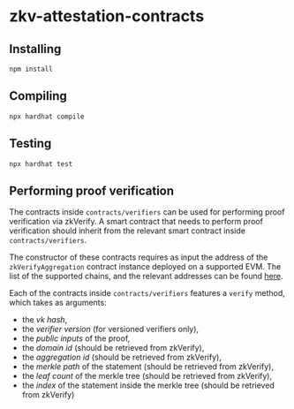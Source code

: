 # zkv-attestation-contracts

## Installing

```shell
npm install
```

## Compiling

```shell
npx hardhat compile
```

## Testing

```shell
npx hardhat test
```

## Performing proof verification

The contracts inside `contracts/verifiers` can be used for performing proof verification via zkVerify.
A smart contract that needs to perform proof verification should inherit from the relevant smart contract inside `contracts/verifiers`.

The constructor of these contracts requires as input the address of the `zkVerifyAggregation` contract instance deployed on a supported EVM. The list of the supported chains, and the relevant addresses can be found [here](https://docs.zkverify.io/relevant_links).

Each of the contracts inside `contracts/verifiers` features a `verify` method, which takes as arguments:

- the _vk hash_,
- the _verifier version_ (for versioned verifiers only),
- the _public inputs_ of the proof,
- the _domain id_ (should be retrieved from zkVerify),
- the _aggregation id_ (should be retrieved from zkVerify),
- the _merkle path_ of the statement (should be retrieved from zkVerify),
- the _leaf count_ of the merkle tree (should be retrieved from zkVerify),
- the _index_ of the statement inside the merkle tree (should be retrieved from zkVerify)
